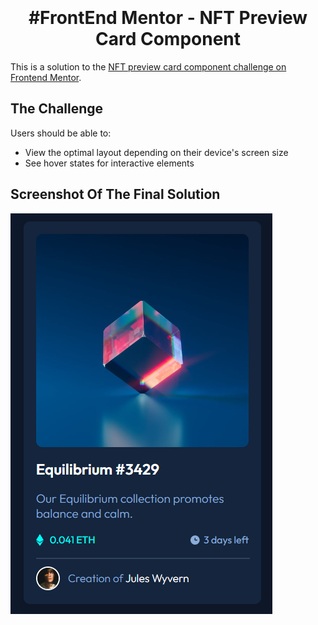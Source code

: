 <h1 align="center" style="padding-top: 20px">#FrontEnd Mentor - NFT Preview Card Component</h1>

This is a solution to the [NFT preview card component challenge on Frontend Mentor](https://www.frontendmentor.io/challenges/nft-preview-card-component-SbdUL_w0U).

## The Challenge
Users should be able to:

- View the optimal layout depending on their device's screen size
- See hover states for interactive elements

## Screenshot Of The Final Solution

<img src="./images/finalsolution.png">